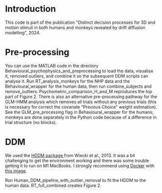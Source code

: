 # Introduction
This code is part of the publication "Distinct decision processes for 3D and motion stimuli in both humans and monkeys revealed by drift diffusion modelling", 2024. 

# Pre-processing
You can use the MATLAB code in the directory Behavioural_psychophysics_and_preprocessing to load the data, visualise it, removed outliers, and combine it so the subsequent DDM scripts can analyse it. Run RT_analysis_monkeys for the NHP data and the Behavioural_wrapper for the human data, then run combine_subjects and remove_outliers. Psychometric_comparison_H_and_M reproduces the top part of Figure 2. There is also an alternative pre-processing pathway for the GLM-HMM analysis which removes all trials without any previous trials (this is necessary for correct the covariate "Previous Choice" weight estimation). See the GLM_pre_processing flag in Behavioural_wrapper for the humans; monkeys are done separately in the Python code because of a difference in trial structure (no blocks). 

# DDM
We used the [HDDM package ](https://hddm.readthedocs.io/en/latest/) from Wiecki et al., 2013. It was a bit challenging to get the environment working and there was some trouble getting it to run on M1 MacBooks. I strongly recommend using [Docker](https://www.docker.com) with [this image](https://hub.docker.com/r/hcp4715/hddm). 

Run Human_DDM_pipeline_with_outlier_removal to fit the HDDM to the human data. RT_full_combined creates Figure 2. 

